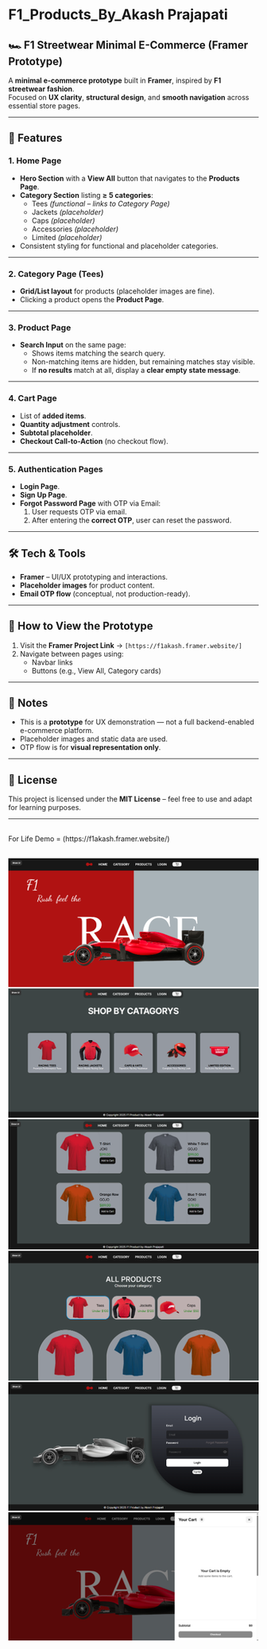 # F1_Products_By_Akash Prajapati
## 🏎️ F1 Streetwear Minimal E-Commerce (Framer Prototype)

A **minimal e-commerce prototype** built in **Framer**, inspired by **F1 streetwear fashion**.  
Focused on **UX clarity**, **structural design**, and **smooth navigation** across essential store pages.  

---

## 📌 Features

### 1. Home Page
- **Hero Section** with a **View All** button that navigates to the **Products Page**.
- **Category Section** listing **≥ 5 categories**:
  - Tees _(functional – links to Category Page)_
  - Jackets _(placeholder)_
  - Caps _(placeholder)_
  - Accessories _(placeholder)_
  - Limited _(placeholder)_
- Consistent styling for functional and placeholder categories.

---

### 2. Category Page (Tees)
- **Grid/List layout** for products (placeholder images are fine).
- Clicking a product opens the **Product Page**.

---

### 3. Product Page
- **Search Input** on the same page:
  - Shows items matching the search query.
  - Non-matching items are hidden, but remaining matches stay visible.
  - If **no results** match at all, display a **clear empty state message**.

---

### 4. Cart Page
- List of **added items**.
- **Quantity adjustment** controls.
- **Subtotal placeholder**.
- **Checkout Call-to-Action** (no checkout flow).

---

### 5. Authentication Pages
- **Login Page**.
- **Sign Up Page**.
- **Forgot Password Page** with OTP via Email:
  1. User requests OTP via email.
  2. After entering the **correct OTP**, user can reset the password.

---

## 🛠️ Tech & Tools
- **Framer** – UI/UX prototyping and interactions.
- **Placeholder images** for product content.
- **Email OTP flow** (conceptual, not production-ready).

---

## 🚀 How to View the Prototype
1. Visit the **Framer Project Link** → `[https://f1akash.framer.website/]`
2. Navigate between pages using:
   - Navbar links
   - Buttons (e.g., View All, Category cards)

---

## 📌 Notes
- This is a **prototype** for UX demonstration — not a full backend-enabled e-commerce platform.
- Placeholder images and static data are used.
- OTP flow is for **visual representation only**.

---

## 📄 License
This project is licensed under the **MIT License** – feel free to use and adapt for learning purposes.

---

<br>
For Life Demo = (https://f1akash.framer.website/)
<br>
<br>

![image alt](https://github.com/Akashprajapati010/F1_Products_By_Framer/blob/b293903ca62efb4938695e66a0715feb7377c669/Image/Screenshot%202025-08-13%20193838.png)
![image alt](https://github.com/Akashprajapati010/F1_Products_By_Framer/blob/ef83cdab8ff92b17f9511e47c65ab9301b584823/Image/Screenshot%202025-08-13%20193904.png)
![image alt](https://github.com/Akashprajapati010/F1_Products_By_Framer/blob/ef83cdab8ff92b17f9511e47c65ab9301b584823/Image/Screenshot%202025-08-13%20193935.png)
![image alt](https://github.com/Akashprajapati010/F1_Products_By_Framer/blob/ef83cdab8ff92b17f9511e47c65ab9301b584823/Image/Screenshot%202025-08-13%20194008.png)
![image alt](https://github.com/Akashprajapati010/F1_Products_By_Framer/blob/ef83cdab8ff92b17f9511e47c65ab9301b584823/Image/Screenshot%202025-08-13%20194023.png)
![image alt](https://github.com/Akashprajapati010/F1_Products_By_Framer/blob/ef83cdab8ff92b17f9511e47c65ab9301b584823/Image/Screenshot%202025-08-13%20194047.png)
